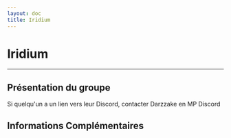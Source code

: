```yaml
---
layout: doc
title: Iridium
---
```


# Iridium
---

## Présentation du groupe

Si quelqu'un a un lien vers leur Discord, contacter Darzzake en MP Discord

## Informations Complémentaires